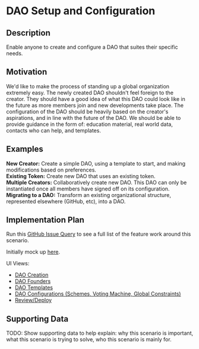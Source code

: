 # DAO Setup and Configuration  
## Description  
Enable anyone to create and configure a DAO that suites their specific needs.  

## Motivation  
We'd like to make the process of standing up a global organization extremely easy. The newly created DAO shouldn't feel foreign to the creator. They should have a good idea of what this DAO could look like in the future as more members join and new developments take place. The configuration of the DAO should be heavily based on the creator's aspirations, and in line with the future of the DAO. We should be able to provide guidance in the form of: education material, real world data, contacts who can help, and templates.  

## Examples  
**New Creator:** Create a simple DAO, using a template to start, and making modifications based on preferences.  
**Existing Token:** Create new DAO that uses an existing token.  
**Multiple Creators:** Collaboratively create new DAO. This DAO can only be instantiated once all members have signed off on its configuration.  
**Migrating to a DAO:** Transform an existing organizational structure, represented elsewhere (GitHub, etc), into a DAO.  

## Implementation Plan  
Run this [GitHub Issue Query](https://github.com/dOrgTech/dOrg-dApp/issues?q=is%3Aopen+is%3Aissue+label%3Ascenario-1-setup-and-configure) to see a full list of the feature work around this scenario.  

Initially mock up [here](https://www.fluidui.com/editor/live/preview/cF9Bb01kcUlLMXFmYlczQUc5YzdJc2tsSWZMdDlGa0phTQ==).  

UI Views:  
* [DAO Creation](https://github.com/dOrgTech/dOrg-dApp/issues/5)  
* [DAO Founders](https://github.com/dOrgTech/dOrg-dApp/issues/4)  
* [DAO Templates](https://github.com/dOrgTech/dOrg-dApp/issues/6)  
* [DAO Configurations (Schemes, Voting Machine, Global Constraints)](https://github.com/dOrgTech/dOrg-dApp/issues/7)  
* [Review/Deploy](https://github.com/dOrgTech/dOrg-dApp/issues/8)  

## Supporting Data  
TODO: Show supporting data to help explain: why this scenario is important, what this scenario is trying to solve, who this scenario is mainly for.  
